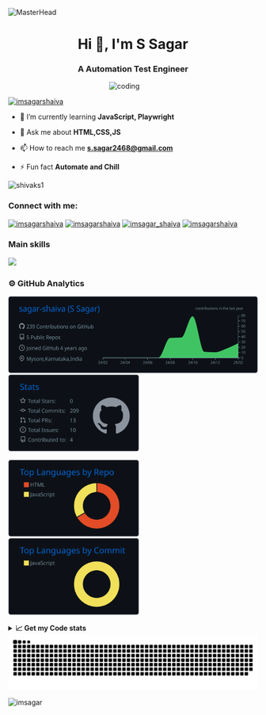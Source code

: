 ![MasterHead](https://user-images.githubusercontent.com/74038190/213910845-af37a709-8995-40d6-be59-724526e3c3d7.gif)
<h1 align="center">Hi 👋, I'm S Sagar</h1>
<h3 align="center">A Automation Test Engineer</h3>
 <img
      src="https://user-images.githubusercontent.com/74038190/238353480-219bcc70-f5dc-466b-9a60-29653d8e8433.gif"
      alt="coding"
      width="300"
      align="right"
    />
    <br>


<p align="left"> <a href="https://twitter.com/imsagarshaiva" target="blank"><img src="https://img.shields.io/twitter/follow/imsagarshaiva?logo=twitter&style=for-the-badge" alt="imsagarshaiva" /></a> </p>

- 🌱 I’m currently learning **JavaScript, Playwright**

- 💬 Ask me about **HTML,CSS,JS**

- 📫 How to reach me **s.sagar2468@gmail.com**

- ⚡ Fun fact **Automate and Chill**

<p align="left"> <img src="https://komarev.com/ghpvc/?username=shivaks1&label=Profile%20views&color=0e75b6&style=flat" alt="shivaks1" /> </p>
<h3 align="left">Connect with me:</h3>
<p align="left">
<a href="https://twitter.com/imsagarshaiva" target="blank"><img align="center" src="https://raw.githubusercontent.com/rahuldkjain/github-profile-readme-generator/master/src/images/icons/Social/twitter.svg" alt="imsagarshaiva" height="30" width="40" /></a>
<a href="https://linkedin.com/in/imsagarshaiva" target="blank"><img align="center" src="https://raw.githubusercontent.com/rahuldkjain/github-profile-readme-generator/master/src/images/icons/Social/linked-in-alt.svg" alt="imsagarshaiva" height="30" width="40" /></a>
<a href="https://instagram.com/imsagar_shaiva" target="blank"><img align="center" src="https://raw.githubusercontent.com/rahuldkjain/github-profile-readme-generator/master/src/images/icons/Social/instagram.svg" alt="imsagar_shaiva" height="30" width="40" /></a>
<a href="https://www.leetcode.com/imsagarshaiva" target="blank"><img align="center" src="https://raw.githubusercontent.com/rahuldkjain/github-profile-readme-generator/master/src/images/icons/Social/leet-code.svg" alt="imsagarshaiva" height="30" width="40" /></a>
</p>

### Main skills
<p align="left">
  <a href="https://go-skill-icons.vercel.app/">
    <img
      src="https://go-skill-icons.vercel.app/api/icons?i=javascript,playwright,html,css,nodejs,git,github"
    />
  </a>
</p>

### ⚙️ GitHub Analytics

<p float="left">
  <img height="155em" src="https://raw.githubusercontent.com/sagar-shaiva/sagar-shaiva/master/profile-summary-card-output/github_dark/0-profile-details.svg"/>
  <img height="155em" src="https://raw.githubusercontent.com/sagar-shaiva/sagar-shaiva/master/profile-summary-card-output/github_dark/3-stats.svg"/>
</p>
<p float="left">
 <img height="155em" src="https://raw.githubusercontent.com/sagar-shaiva/sagar-shaiva/master/profile-summary-card-output/github_dark/1-repos-per-language.svg" />
 <img height="155em" src="https://raw.githubusercontent.com/sagar-shaiva/sagar-shaiva/master/profile-summary-card-output/github_dark/2-most-commit-language.svg" alt="sagar-shaiva"/>
</p>

 <details>	
    <summary><b>📈 Get my Code stats</b></summary><br>
<!--START_SECTION:waka-->
![Lines of code](https://img.shields.io/badge/From%20Hello%20World%20I%27ve%20Written-31.8%20thousand%20lines%20of%20code-blue)

**I'm a Night 🦉** 

```text
🌞 Morning                10 commits          █░░░░░░░░░░░░░░░░░░░░░░░░   02.66 % 
🌆 Daytime                118 commits         ████████░░░░░░░░░░░░░░░░░   31.38 % 
🌃 Evening                231 commits         ███████████████░░░░░░░░░░   61.44 % 
🌙 Night                  17 commits          █░░░░░░░░░░░░░░░░░░░░░░░░   04.52 % 
```
📅 **I'm Most Productive on Sunday** 

```text
Monday                   54 commits          ████░░░░░░░░░░░░░░░░░░░░░   14.36 % 
Tuesday                  60 commits          ████░░░░░░░░░░░░░░░░░░░░░   15.96 % 
Wednesday                34 commits          ██░░░░░░░░░░░░░░░░░░░░░░░   09.04 % 
Thursday                 54 commits          ████░░░░░░░░░░░░░░░░░░░░░   14.36 % 
Friday                   70 commits          █████░░░░░░░░░░░░░░░░░░░░   18.62 % 
Saturday                 27 commits          ██░░░░░░░░░░░░░░░░░░░░░░░   07.18 % 
Sunday                   77 commits          █████░░░░░░░░░░░░░░░░░░░░   20.48 % 
```


📊 **This Week I Spent My Time On** 

```text
🕑︎ Time Zone: Asia/Kolkata

💬 Programming Languages: 
No Activity Tracked This Week

🔥 Editors: 
No Activity Tracked This Week

🐱‍💻 Projects: 
No Activity Tracked This Week

💻 Operating System: 
No Activity Tracked This Week
```

**I Mostly Code in HTML** 

```text
HTML                     3 repos             ███████████████████░░░░░░   75.00 % 
JavaScript               1 repo              ██████░░░░░░░░░░░░░░░░░░░   25.00 % 
```




 Last Updated on 07/02/2025 12:02:01 UTC
<!--END_SECTION:waka-->
   </details> 

<picture>
  <source media="(prefers-color-scheme: dark)" srcset="https://raw.githubusercontent.com/sagar-shaiva/sagar-shaiva/output/github-snake-dark.svg" />
  <source media="(prefers-color-scheme: light)" srcset="https://raw.githubusercontent.com/sagar-shaiva/sagar-shaiva/output/github-snake.svg" />
  <img alt="github-snake" src="https://raw.githubusercontent.com/sagar-shaiva/sagar-shaiva/output/github-snake.svg" />
</picture>

<p><a href="https://www.buymeacoffee.com/imsagar"> <img align="left"  src="https://cdn.buymeacoffee.com/buttons/v2/default-yellow.png" height="45" width="180" alt="imsagar" /></a></p>
